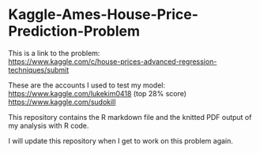 # Kaggle-Ames-House-Price-Prediction-Problem

This is a link to the problem:  
https://www.kaggle.com/c/house-prices-advanced-regression-techniques/submit 

These are the accounts I used to test my model: 
https://www.kaggle.com/lukekim0418 (top 28% score) 
https://www.kaggle.com/sudokill  

This repository contains the R markdown file and the knitted PDF output of my analysis with R code. 

I will update this repository when I get to work on this problem again. 
